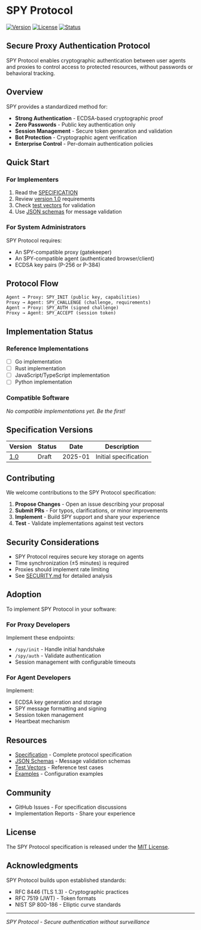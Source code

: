 # SPY Protocol

[![Version](https://img.shields.io/badge/version-1.0-blue.svg)](versions/1.0.md)
[![License](https://img.shields.io/badge/license-MIT-green.svg)](LICENSE)
[![Status](https://img.shields.io/badge/status-draft-orange.svg)](SPECIFICATION.md)

## Secure Proxy Authentication Protocol

SPY Protocol enables cryptographic authentication between user agents and proxies to control access to protected resources, without passwords or behavioral tracking.

## Overview

SPY provides a standardized method for:
- **Strong Authentication** - ECDSA-based cryptographic proof
- **Zero Passwords** - Public key authentication only
- **Session Management** - Secure token generation and validation
- **Bot Protection** - Cryptographic agent verification
- **Enterprise Control** - Per-domain authentication policies

## Quick Start

### For Implementers

1. Read the [SPECIFICATION](SPECIFICATION.md)
2. Review [version 1.0](versions/1.0.md) requirements
3. Check [test vectors](test-vectors/) for validation
4. Use [JSON schemas](schemas/) for message validation

### For System Administrators

SPY Protocol requires:
- An SPY-compatible proxy (gatekeeper)
- An SPY-compatible agent (authenticated browser/client)
- ECDSA key pairs (P-256 or P-384)

## Protocol Flow

```
Agent → Proxy: SPY_INIT (public key, capabilities)
Proxy → Agent: SPY_CHALLENGE (challenge, requirements)
Agent → Proxy: SPY_AUTH (signed challenge)
Proxy → Agent: SPY_ACCEPT (session token)
```

## Implementation Status

### Reference Implementations
- [ ] Go implementation
- [ ] Rust implementation  
- [ ] JavaScript/TypeScript implementation
- [ ] Python implementation

### Compatible Software
*No compatible implementations yet. Be the first!*

## Specification Versions

| Version | Status | Date | Description |
|---------|--------|------|-------------|
| [1.0](versions/1.0.md) | Draft | 2025-01 | Initial specification |

## Contributing

We welcome contributions to the SPY Protocol specification:

1. **Propose Changes** - Open an issue describing your proposal
2. **Submit PRs** - For typos, clarifications, or minor improvements
3. **Implement** - Build SPY support and share your experience
4. **Test** - Validate implementations against test vectors

## Security Considerations

- SPY Protocol requires secure key storage on agents
- Time synchronization (±5 minutes) is required
- Proxies should implement rate limiting
- See [SECURITY.md](SECURITY.md) for detailed analysis

## Adoption

To implement SPY Protocol in your software:

### For Proxy Developers
Implement these endpoints:
- `/spy/init` - Handle initial handshake
- `/spy/auth` - Validate authentication
- Session management with configurable timeouts

### For Agent Developers
Implement:
- ECDSA key generation and storage
- SPY message formatting and signing
- Session token management
- Heartbeat mechanism

## Resources

- [Specification](SPECIFICATION.md) - Complete protocol specification
- [JSON Schemas](schemas/) - Message validation schemas
- [Test Vectors](test-vectors/) - Reference test cases
- [Examples](examples/) - Configuration examples

## Community

- GitHub Issues - For specification discussions
- Implementation Reports - Share your experience

## License

The SPY Protocol specification is released under the [MIT License](LICENSE).

## Acknowledgments

SPY Protocol builds upon established standards:
- RFC 8446 (TLS 1.3) - Cryptographic practices
- RFC 7519 (JWT) - Token formats
- NIST SP 800-186 - Elliptic curve standards

---

*SPY Protocol - Secure authentication without surveillance*
